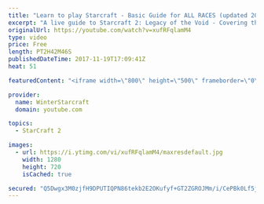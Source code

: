 ```yaml
---
title: "Learn to play Starcraft - Basic Guide for ALL RACES (updated 2017)"
excerpt: "A live guide to Starcraft 2: Legacy of the Void - Covering the basics and build orders for all of the races, and covering the important decisions to be made early in the game.  Not a step by step guide but a demonstration once you have the very basics of the units and races!"
originalUrl: https://youtube.com/watch?v=xufRFqlamM4
type: video
price: Free
length: PT2H42M46S
publishedDateTime: 2017-11-19T17:09:41Z
heat: 51

featuredContent: "<iframe width=\"800\" height=\"500\" frameborder=\"0\" src=\"https://www.youtube.com/embed/xufRFqlamM4\" allow=\"accelerometer; autoplay; encrypted-media; gyroscope; picture-in-picture\" allowfullscreen></iframe>"

provider:
  name: WinterStarcraft
  domain: youtube.com

topics:
  - StarCraft 2

images:
  - url: https://i.ytimg.com/vi/xufRFqlamM4/maxresdefault.jpg
    width: 1280
    height: 720
    isCached: true

secured: "Q5Dwgx3M0zjfH9DPUTIQPN86tekb2E2OKufyf+GT2ZGROJMm/i/CePBk0Lf5jDTAy4Y3dBTaVfzmZdxpCA/Q9DgzRzLfvttJWScawaEVATCiOFylHVH12m+5Fvv/IJnXyAMDsnQfCYB8MMWoej1qkWNf2C6Zs0W6Iuu131z7BBrElMQsNn0Z8GuPvPi6nDr4nOHv3h8QjXPHpG/pXIXCYxJy1iUJyDmsLigJ9wsOo9tLW8aG/gtlMfrB3nP0P1uUYzjOX9CKa8d8ko/gx0Dlq95jtjjBgTnWIU3urUe1Dq3sN0FLGmxxpChiH//7tqjx86XWOrDAlCP7DaJEe2oyo2ocAslU20Y70OZptb5ar1lVR5lk3lzXET3Fh0fiSR7b3xwfECKHXNFY4uVHVR34Py/R+QuWmvZAjP5KHBlgFUbaBEUDg6QwYNNpNOyY31Jv;+q0kYimHAIk5uvImjd/ANw=="
---
```


